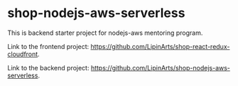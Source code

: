 # shop-nodejs-aws-serverless
This is backend starter project for nodejs-aws mentoring program.


Link to the frontend project: https://github.com/LipinArts/shop-react-redux-cloudfront.


Link to the backend project: https://github.com/LipinArts/shop-nodejs-aws-serverless.
